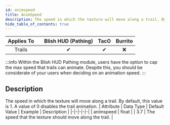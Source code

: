 ```yaml
---
id: animspeed
title: AnimSpeed
description: The speed in which the texture will move along a trail. By default, this value is 1. A value of 0 disables the trail animation.
hide_table_of_contents: true
---
```

| Applies To | | Blish HUD (Pathing) | TacO | Burrito |
|-|-|-|-|-|
| <center>Trails</center> | | <center>✔</center> | <center>✔</center> | <center>❌</center> |


:::info 
Within the Blish HUD Pathing module, users have the option to cap the max speed that trails can animate. Despite this, you should be considerate of your users when deciding on an animation speed.
:::


## Description
The speed in which the texture will move along a trail. By default, this value is 1. A value of 0 disables the trail animation.
| Attribute | Data Type | Default Value | Example | Description |
|-|-|-|-|-|
| animspeed | float |  | 3.7 | The speed that the texture should move along the trail. | 


